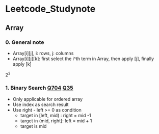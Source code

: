 # Leetcode_Studynote


## Array

### 0. General note

+ Array[i][j], i: rows, j: columns
+ Array[i][j][k]: first select the i^th term in Array, then apply [j], finally apply [k]

$2^{3}$


### 1. Binary Search [Q704](https://leetcode.com/problems/binary-search/description/) [Q35](https://leetcode.com/problems/search-insert-position/submissions/1180827359/)

+ Only applicable for ordered array
+ Use index as search result
+ Use right - left >= 0 as condition
	- target in [left, mid) : right = mid -1
	- target in (mid, right]: left = mid + 1
	- target is mid